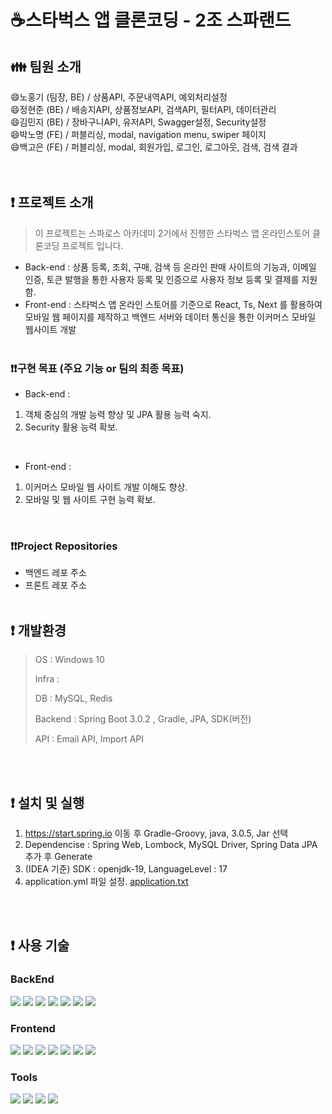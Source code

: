 # :coffee:스타벅스 앱 클론코딩 - 2조 스파랜드
## :family: 팀원 소개
:smile:노홍기 (팀장, BE) / 상품API, 주문내역API, 예외처리설정 <br>
:smile:정현준 (BE) / 배송지API, 상품정보API, 검색API, 필터API, 데이터관리<br>
:smile:김민지 (BE) / 장바구니API, 유저API, Swagger설정, Security설정 <br>
:smile:박노명 (FE) / 퍼블리싱, modal, navigation menu, swiper 페이지  <br>
:smile:백고은 (FE) / 퍼블리싱, modal, 회원가입, 로그인, 로그아웃, 검색, 검색 결과 <br>
<br><br>
## :exclamation: 프로젝트 소개
> 이 프로젝트는 스파로스 아카데미 2기에서 진행한 스타벅스 앱 온라인스토어 클론코딩 프로젝트 입니다.
- Back-end : 상품 등록, 조회, 구매, 검색 등 온라인 판매 사이트의 기능과, 이메일 인증, 토큰 발행을 통한 사용자 등록 및 인증으로 사용자 정보 등록 및 결제를 지원함.
- Front-end : 스타벅스 앱 온라인 스토어를 기준으로 React, Ts, Next 를 활용하여 모바일 웹 페이지를 제작하고 백엔드 서버와 데이터 통신을 통한 이커머스 모바일 웹사이트 개발
<br><br>
### :exclamation::exclamation:구현 목표 (주요 기능 or 팀의 최종 목표)
 - Back-end : 
 1. 객체 중심의 개발 능력 향상 및 JPA 활용 능력 숙지.
 2. Security 활용 능력 확보.
 <br>
 
 - Front-end : 
 1. 이커머스 모바일 웹 사이트 개발 이해도 향상.
 2. 모바일 및 웹 사이트 구현 능력 확보.
 <br>
 
### :exclamation::exclamation:Project Repositories
- 백엔드 레포 주소
- 프론트 레포 주소
<br><br>
## :exclamation: 개발환경
> OS : Windows 10
>
> Infra :
>
> DB : MySQL, Redis
>
> Backend : Spring Boot 3.0.2 , Gradle, JPA, SDK(버전)
>
> API : Email API, Import API 

<br><br>
## :exclamation: 설치 및 실행
1. https://start.spring.io 이동 후 Gradle-Groovy, java, 3.0.5, Jar 선택
3. Dependencise : Spring Web, Lombock, MySQL Driver, Spring Data JPA 추가 후 Generate
4. (IDEA 기준) SDK : openjdk-19, LanguageLevel : 17
5. application.yml 파일 설정. [application.txt](https://github.com/SpharosRooney/Backend/files/11165336/application.txt)

<br><br>
## :exclamation: 사용 기술

### BackEnd
<img src="https://img.shields.io/badge/JAVA-007396?style=for-the-badge&logo=JAVA&logoColor=white"> <img src="https://img.shields.io/badge/springboot-6DB33F?style=for-the-badge&logo=springboot&logoColor=white"> <img src="https://img.shields.io/badge/Spring security-6DB33F?style=for-the-badge&logo=Spring security&logoColor=white"> <img src="https://img.shields.io/badge/gradle-02303A?style=for-the-badge&logo=gradle&logoColor=white"> <img src="https://img.shields.io/badge/mysql-4479A1?style=for-the-badge&logo=mysql&logoColor=white"> <img src="https://img.shields.io/badge/redis-DC382D?style=for-the-badge&logo=redis&logoColor=white">
<img src="https://img.shields.io/badge/docker-2496ED?style=for-the-badge&logo=docker&logoColor=white"> 
<br>
### Frontend
<img src="https://img.shields.io/badge/html5-E34F26?style=for-the-badge&logo=html5&logoColor=white"> <img src="https://img.shields.io/badge/css-1572B6?style=for-the-badge&logo=css3&logoColor=white"> <img src="https://img.shields.io/badge/react-61DAFB?style=for-the-badge&logo=react&logoColor=black"> <img src="https://img.shields.io/badge/node.js-339933?style=for-the-badge&logo=Node.js&logoColor=white"> <img src="https://img.shields.io/badge/javascript-F7DF1E?style=for-the-badge&logo=javascript&logoColor=white"> <img src="https://img.shields.io/badge/Typescript-3178C6?style=for-the-badge&logo=Typescript&logoColor=white"> <img src="https://img.shields.io/badge/Next.js-000000?style=for-the-badge&logo=Next.js&logoColor=white">
<br> 
### Tools
<img src="https://img.shields.io/badge/github-181717?style=for-the-badge&logo=github&logoColor=white"> <img src="https://img.shields.io/badge/miro-050038?style=for-the-badge&logo=miro&logoColor=white"> <img src="https://img.shields.io/badge/swagger-85EA2D?style=for-the-badge&logo=swagger&logoColor=white"> <img src="https://img.shields.io/badge/google sheets-34A853?style=for-the-badge&logo=google sheets&logoColor=white">

  
